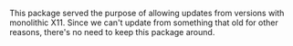This package served the purpose of allowing updates from versions
with monolithic X11. Since we can't update from something that old
for other reasons, there's no need to keep this package around.
